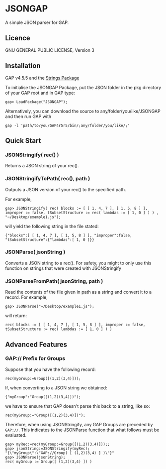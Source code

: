 JSONGAP
=======

A simple JSON parser for GAP.

Licence
-------

GNU GENERAL PUBLIC LICENSE, Version 3

Installation
------------

GAP v4.5.5 and the [Strings Package](https://github.com/andydrizen/Strings/)


To initialise the JSONGAP Package, put the JSON folder in the pkg directory of your GAP 
root and in GAP type:

`gap> LoadPackage("JSONGAP");`

Alternatively, you can download the source to any/folder/you/like/JSONGAP and then run GAP with

`gap -l 'path/to/you/GAP4r5r5/bin/;any/folder/you/like/;'`

Quick Start
-----------

### JSONStringify( rec() )

Returns a JSON string of your rec().

### JSONStringifyToPath( rec(), path )
		
Outputs a JSON version of your rec() to the specified path. 

For example,

    gap> JSONStringify( rec( blocks := [ [ 1, 4, 7 ], [ 1, 5, 8 ] ], improper := false, tSubsetStructure := rec( lambdas := [ 1, 0 ] ) ) , "~/Desktop/example1.js");

will yield the following string in the file stated:

    {"blocks":[ [ 1, 4, 7 ], [ 1, 5, 8 ] ], "improper":false, "tSubsetStructure":{"lambdas":[ 1, 0 ]}}
		
### JSONParse( jsonString )
		
Converts a JSON string to a rec(). For safety, you might to only use this function on strings that were created with JSONStringify

### JSONParseFromPath( jsonString, path )

Read the contents of the file given in path as a string and convert it to a record. For example,

    gap> JSONParse("~/Desktop/example1.js");

will return:

    rec( blocks := [ [ 1, 4, 7 ], [ 1, 5, 8 ] ], improper := false, tSubsetStructure := rec( lambdas := [ 1, 0 ] ) )
	

Advanced Features
-----------------

### GAP:// Prefix for Groups

Suppose that you have the following record:

    rec(myGroup:=Group([(1,2)(3,4)]));

If, when converting to a JSON string we obtained:

	{"myGroup":"Group([(1,2)(3,4)])");
	
we have to ensure that GAP doesn't parse this back to a string, like so:

    rec(myGroup:="Group([(1,2)(3,4)])");
    
Therefore, when using JSONStringify, any GAP Groups are preceded by `GAP://`. This indicates to the JSONParse function that what follows must be evaluated.

    gap> myRec:=rec(myGroup:=Group([(1,2)(3,4)]));;
    gap> jsonString:=JSONStringify(myRec);
    "{\"myGroup\":\"GAP://Group( [ (1,2)(3,4) ] )\"}"
    gap> JSONParse(jsonString);
	rec( myGroup := Group([ (1,2)(3,4) ]) )


